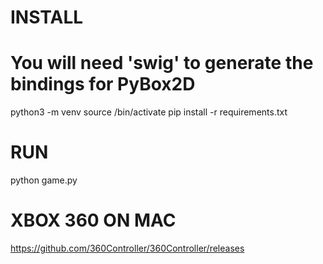 INSTALL
=======

# You will need 'swig' to generate the bindings for PyBox2D

python3 -m venv <name-of-venv>
source <name-of-venv>/bin/activate
pip install -r requirements.txt


RUN
===

python game.py

XBOX 360 ON MAC
===============

https://github.com/360Controller/360Controller/releases
